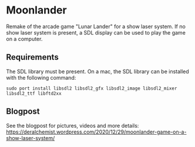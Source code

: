 # Moonlander
Remake of the arcade game "Lunar Lander" for a show laser system. If no show laser system is present, a SDL display can be used to play the game on a computer.

## Requirements
The SDL library must be present. On a mac, the SDL library can be installed with the following command:
```
sudo port install libsdl2 libsdl2_gfx libsdl2_image libsdl2_mixer libsdl2_ttf libftd2xx
```

## Blogpost
See the blogpost for pictures, videos and more details:
https://deralchemist.wordpress.com/2020/12/29/moonlander-game-on-a-show-laser-system/
